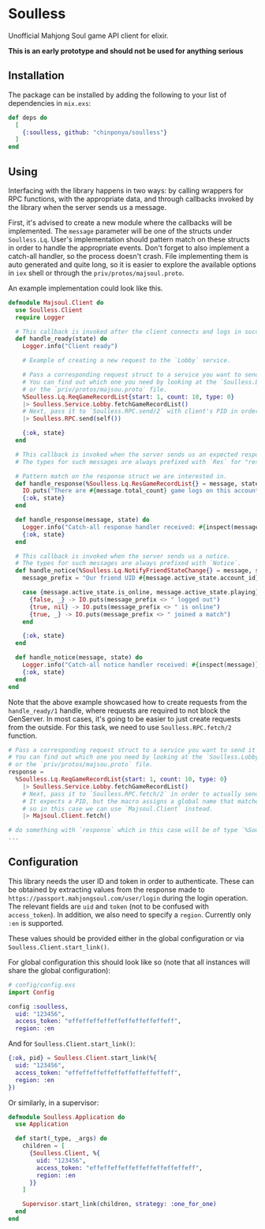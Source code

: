 # Soulless

Unofficial Mahjong Soul game API client for elixir.

**This is an early prototype and should not be used for anything serious**

## Installation

The package can be installed by adding the following to your list of dependencies in `mix.exs`:

```elixir
def deps do
  [
    {:soulless, github: "chinponya/soulless"}
  ]
end
```

## Using

Interfacing with the library happens in two ways: by calling wrappers for RPC functions, with the appropriate data, and through callbacks invoked by the library when the server sends us a message.

First, it's advised to create a new module where the callbacks will be implemented.
The `message` parameter will be one of the structs under `Soulless.Lq`.
User's implementation should pattern match on these structs in order to handle the appropriate events.
Don't forget to also implement a catch-all handler, so the process doesn't crash.
File implementing them is auto generated and quite long, so it is easier to explore the available options in `iex` shell or through the `priv/protos/majsoul.proto`.

An example implementation could look like this.

```elixir
defmodule Majsoul.Client do
  use Soulless.Client
  require Logger

  # This callback is invoked after the client connects and logs in successfully.
  def handle_ready(state) do
    Logger.info("Client ready")

    # Example of creating a new request to the `Lobby` service.

    # Pass a corresponding request struct to a service you want to send it to. 
    # You can find out which one you need by looking at the `Soulless.Lobby` module
    # or the `priv/protos/majsou.proto` file.
    %Soulless.Lq.ReqGameRecordList{start: 1, count: 10, type: 0}
    |> Soulless.Service.Lobby.fetchGameRecordList()
    # Next, pass it to `Soulless.RPC.send/2` with client's PID in order to actually send it.
    |> Soulless.RPC.send(self())

    {:ok, state}
  end

  # This callback is invoked when the server sends us an expected response to something we submitted.
  # The types for such messages are always prefixed with `Res` for "response".

  # Pattern match on the response struct we are interested in.
  def handle_response(%Soulless.Lq.ResGameRecordList{} = message, state) do
    IO.puts("There are #{message.total_count} game logs on this account")
    {:ok, state}
  end

  def handle_response(message, state) do
    Logger.info("Catch-all response handler received: #{inspect(message)}")
    {:ok, state}
  end

  # This callback is invoked when the server sends us a notice.
  # The types for such messages are always prefixed with `Notice`.
  def handle_notice(%Soulless.Lq.NotifyFriendStateChange{} = message, state) do
    message_prefix = "Our friend UID #{message.active_state.account_id}"

    case {message.active_state.is_online, message.active_state.playing} do
      {false, _} -> IO.puts(message_prefix <> " logged out")
      {true, nil} -> IO.puts(message_prefix <> " is online")
      {true, _} -> IO.puts(message_prefix <> " joined a match")
    end

    {:ok, state}
  end

  def handle_notice(message, state) do
    Logger.info("Catch-all notice handler received: #{inspect(message)}")
    {:ok, state}
  end
end
```

Note that the above example showcased how to create requests from the `handle_ready/1` handle, where requests
are required to not block the GenServer. In most cases, it's going to be easier to just create requests from
the outside. For this task, we need to use `Soulless.RPC.fetch/2` function.

```elixir
# Pass a corresponding request struct to a service you want to send it to. 
# You can find out which one you need by looking at the `Soulless.Lobby` module
# or the `priv/protos/majsou.proto` file.
response = 
  %Soulless.Lq.ReqGameRecordList{start: 1, count: 10, type: 0}
    |> Soulless.Service.Lobby.fetchGameRecordList()
    # Next, pass it to `Soulless.RPC.fetch/2` in order to actually send it.
    # It expects a PID, but the macro assigns a global name that matches __MODULE__,
    # so in this case we can use `Majsoul.Client` instead.
    |> Majsoul.Client.fetch()

# do something with `response` which in this case will be of type `%Soulless.Lq.ResGameRecordList{}`
...
```


## Configuration 

This library needs the user ID and token in order to authenticate.
These can be obtained by extracting values from the response made to `https://passport.mahjongsoul.com/user/login` during the login operation.
The relevant fields are `uid` and `token` (not to be confused with `access_token`).
In addition, we also need to specify a `region`. Currently only `:en` is supported.

These values should be provided either in the global configuration or via `Soulless.Client.start_link()`.

For global configuration this should look like so (note that all instances will share the global configuration):

```elixir
# config/config.exs
import Config

config :soulless,
  uid: "123456",
  access_token: "effeffeffeffeffeffeffeffeffeff",
  region: :en
```

And for `Soulless.Client.start_link()`:

```elixir
{:ok, pid} = Soulless.Client.start_link(%{
  uid: "123456",
  access_token: "effeffeffeffeffeffeffeffeffeff",
  region: :en
})
```

Or similarly, in a supervisor:

```elixir
defmodule Soulless.Application do
  use Application

  def start(_type, _args) do
    children = [
      {Soulless.Client, %{
        uid: "123456",
        access_token: "effeffeffeffeffeffeffeffeffeff",
        region: :en
      }}
    ]

    Supervisor.start_link(children, strategy: :one_for_one)
  end
end
```
